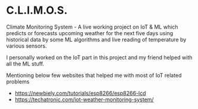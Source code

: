 # C.L.I.M.O.S.
Climate Monitoring System - A live working project on IoT &amp; ML which predicts or forecasts upcoming weather for the next five days using historical data by some ML algorithms and live reading of temperature by various sensors.

I personally worked on the IoT part in this project and my friend helped with all the ML stuff.

Mentioning below few websites that helped me with most of IoT related problems
* https://newbiely.com/tutorials/esp8266/esp8266-lcd 
* https://techatronic.com/iot-weather-monitoring-system/ 
